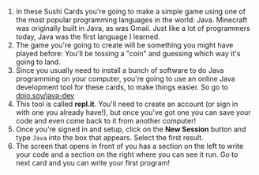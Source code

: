 1. In these Sushi Cards you're going to make a simple game using one of the most popular programming languages in the world: Java. Minecraft was originally built in Java, as was Gmail. Just like a lot of programmers today, Java was the first language I learned.
2. The game you're going to create will be something you might have played before: You'll be tossing a "coin" and guessing which way it's going to land.
3. Since you usually need to install a bunch of software to do Java programming on your computer, you're going to use an online Java development tool for these cards, to make things easier. So go to [dojo.soy/java-dev](https://repl.it/signup)
4. This tool is called **repl.it**. You'll need to create an account (or sign in with one you already have!), but once you've got one you can save your code and even come back to it from another computer!
5. Once you're signed in and setup, click on the **New Session** button and type `Java` into the box that appears. Select the first result.
6. The screen that opens in front of you has a section on the left to write your code and a section on the right where you can see it run. Go to next card and you can write your first program!